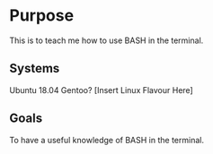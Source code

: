 # Purpose

This is to teach me how to use BASH in the terminal.

## Systems

Ubuntu 18.04
Gentoo?
[Insert Linux Flavour Here]

## Goals

To have a useful knowledge of BASH in the terminal.